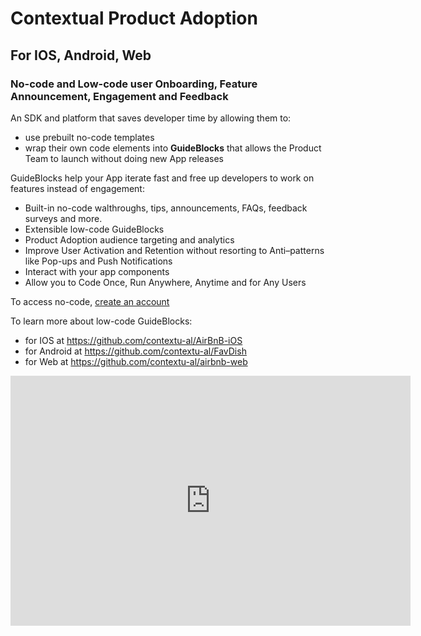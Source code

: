 # Contextual Product Adoption

## For IOS, Android, Web

### No-code and Low-code user Onboarding, Feature Announcement, Engagement and Feedback

An SDK and platform that saves developer time by allowing them to:
- use prebuilt no-code templates
- wrap their own code elements into **GuideBlocks** that allows the Product Team to launch without doing new App releases

GuideBlocks help your App iterate fast and free up developers to work on features instead of engagement:

- Built-in no-code walthroughs, tips, announcements, FAQs, feedback surveys and more.
- Extensible low-code GuideBlocks
- Product Adoption audience targeting and analytics
- Improve User Activation and Retention without resorting to Anti–patterns like Pop-ups and Push Notifications
- Interact with your app components
- Allow you to Code Once, Run Anywhere, Anytime and for Any Users

To access no-code, [create an account](https://dashboard.contextu.al/register)

To learn more about low-code GuideBlocks:

- for IOS at https://github.com/contextu-al/AirBnB-iOS
- for Android at https://github.com/contextu-al/FavDish
- for Web at https://github.com/contextu-al/airbnb-web


<iframe src="https://player.vimeo.com/video/892110184?h=5450aff1d6" width="640" height="400" frameborder="0" allowfullscreen></iframe>

